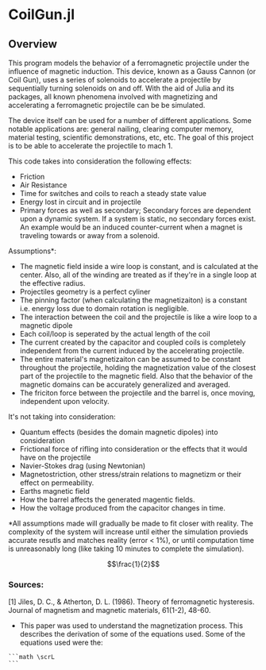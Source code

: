 # CoilGun.jl

## Overview ##
This program models the behavior of a ferromagnetic projectile under the influence of magnetic induction. This device, known as a Gauss Cannon (or Coil Gun), uses a series of solenoids to accelerate a projectile by sequentially turning solenoids on and off. With the aid of Julia and its packages, all known phenomena involved with magnetizing and accelerating a ferromagnetic projectile can be be simulated.

The device itself can be used for a number of different applications. Some notable applications are: general nailing, clearing computer memory, material testing, scientific demonstrations, etc, etc. The goal of this project is to be able to accelerate the projectile to mach 1.


This code takes into consideration the following effects:
- Friction
- Air Resistance
- Time for switches and coils to reach a steady state value
- Energy lost in circuit and in projectile
- Primary forces as well as secondary; Secondary forces are dependent upon a dynamic system. If a system is static, no secondary forces exist. An example would be an induced counter-current when a magnet is traveling towards or away from a solenoid.

Assumptions*:
- The magnetic field inside a wire loop is constant, and is calculated at the center. Also, all of the winding are treated as if they're in a single loop at the effective radius.
- Projectiles geometry is a perfect cyliner
- The pinning factor (when calculating the magnetizaiton) is a constant i.e. energy loss due to domain rotation is negligible.    
- The interaction between the coil and the projectile is like a wire loop to a magnetic dipole
- Each coil/loop is seperated by the actual length of the coil
- The current created by the capacitor and coupled coils is completely independent from the current induced by the accelerating projectile.
- The entire material's magnetizaiton can be assumed to be constant throughout the projectile, holding the magnetization value of the closest part of the projectile to the magnetic field. Also that the behavior of the magnetic domains can be accurately generalized and averaged.
- The friciton force between the projectile and the barrel is, once moving, independent upon velocity.


It's not taking into consideration:
- Quantum effects (besides the domain magnetic dipoles) into consideration
- Frictional force of rifling into consideration or the effects that it would have on the projectile
- Navier-Stokes drag (using Newtonian)
- Magnetostriction, other stress/strain relations to magnetizm or their effect on permeability.
- Earths magnetic field  
- How the barrel affects the generated magentic fields.
- How the voltage produced from the capacitor changes in time.
 

*All assumptions made will gradually be made to fit closer with reality. The complexity of the system will increase until either the simulation provieds accurate resutls and matches reality (error < 1%), or until computation time is unreasonably long (like taking 10 minutes to complete the simulation).


```math
\frac{1}{2}
```

### Sources: ###

[1] Jiles, D. C., & Atherton, D. L. (1986). Theory of ferromagnetic hysteresis. Journal of magnetism and magnetic materials, 61(1-2), 48-60.
    
   - This paper was used to understand the magnetization process. This describes the derivation of some of the equations used. Some of the equations used were the:
    
    ```math \scrL 
    ```
